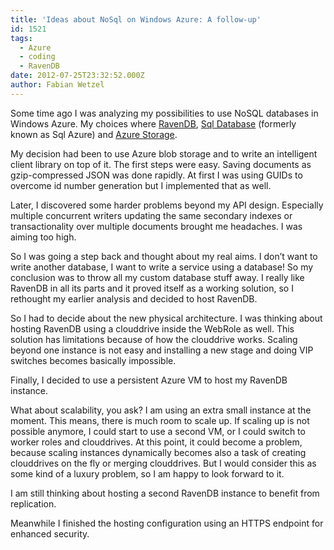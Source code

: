 ```yaml
---
title: 'Ideas about NoSql on Windows Azure: A follow-up'
id: 1521
tags:
  - Azure
  - coding
  - RavenDB
date: 2012-07-25T23:32:52.000Z
author: Fabian Wetzel
---
```


Some time ago I was analyzing my possibilities to use NoSQL databases in Windows Azure. My choices where [RavenDB](https://fabse.net/blog/2011/07/13/ideas-about-nosql-on-windows-azure-ravendb/), [Sql Database](https://fabse.net/blog/2011/07/14/ideas-about-nosql-on-windows-azure-sql-azure/) (formerly known as Sql Azure) and [Azure Storage](https://fabse.net/blog/2011/08/02/ideas-about-nosql-on-windows-azure-azure-storage/).

My decision had been to use Azure blob storage and to write an intelligent client library on top of it. The first steps were easy. Saving documents as gzip-compressed JSON was done rapidly. At first I was using GUIDs to overcome id number generation but I implemented that as well.

Later, I discovered some harder problems beyond my API design. Especially multiple concurrent writers updating the same secondary indexes or transactionality over multiple documents brought me headaches. I was aiming too high.

So I was going a step back and thought about my real aims. I don’t want to write another database, I want to write a service using a database! So my conclusion was to throw all my custom database stuff away. I really like RavenDB in all its parts and it proved itself as a working solution, so I rethought my earlier analysis and decided to host RavenDB.

So I had to decide about the new physical architecture. I was thinking about hosting RavenDB using a clouddrive inside the WebRole as well. This solution has limitations because of how the clouddrive works. Scaling beyond one instance is not easy and installing a new stage and doing VIP switches becomes basically impossible.

Finally, I decided to use a persistent Azure VM to host my RavenDB instance.

What about scalability, you ask? I am using an extra small instance at the moment. This means, there is much room to scale up. If scaling up is not possible anymore, I could start to use a second VM, or I could switch to worker roles and clouddrives. At this point, it could become a problem, because scaling instances dynamically becomes also a task of creating clouddrives on the fly or merging clouddrives. But I would consider this as some kind of a luxury problem, so I am happy to look forward to it.

I am still thinking about hosting a second RavenDB instance to benefit from replication.

Meanwhile I finished the hosting configuration using an HTTPS endpoint for enhanced security.

